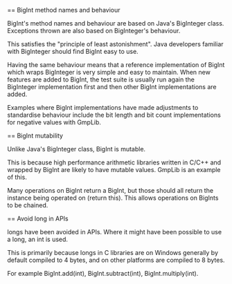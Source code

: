 == BigInt method names and behaviour

BigInt's method names and behaviour are based on Java's BigInteger class. Exceptions thrown are also based on BigInteger's behaviour.

This satisfies the "principle of least astonishment". Java developers familiar with BigInteger should find BigInt easy to use.

Having the same behaviour means that a reference implementation of BigInt which wraps BigInteger is very simple and easy to maintain. When new features are added to BigInt, the test suite is usually run again the BigInteger implementation first and then other BigInt implementations are added.

Examples where BigInt implementations have made adjustments to standardise behaviour include the bit length and bit count implementations for negative values with GmpLib.


== BigInt mutability

Unlike Java's BigInteger class, BigInt is mutable.

This is because high performance arithmetic libraries written in C/C++ and wrapped by BigInt are likely to have mutable values. GmpLib is an example of this.

Many operations on BigInt return a BigInt, but those should all return the instance being operated on (return this). This allows operations on BigInts to be chained.


== Avoid long in APIs

longs have been avoided in APIs. Where it might have been possible to use a long, an int is used.

This is primarily because longs in C libraries are on Windows generally by default compiled to 4 bytes, and on other platforms are compiled to 8 bytes.

For example BigInt.add(int), BigInt.subtract(int), BigInt.multiply(int).
